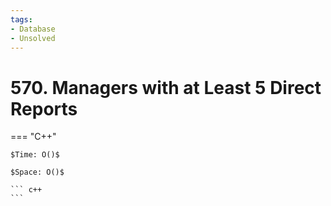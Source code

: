 ```yaml
---
tags:
- Database
- Unsolved
---
```



# 570. Managers with at Least 5 Direct Reports

=== "C++"

    $Time: O()$

    $Space: O()$

    ``` c++
    ```